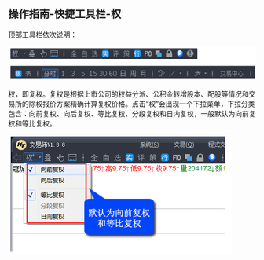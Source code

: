 ## 操作指南-快捷工具栏-权

顶部工具栏依次说明：


![](/assets/17112.png)

权，即复权。复权是根据上市公司的权益分派、公积金转增股本、配股等情况和交易所的除权报价方案精确计算复权价格。点击“权”会出现一个下拉菜单，下拉分类包含：向前复权、向后复权、等比复权、分段复权和日内复权，一般默认为向前复权和等比复权。

![](/assets/17111.png)


                         